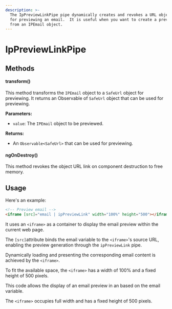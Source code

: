 ```yaml
---
description: >-
  The IpPreviewLinkPipe pipe dynamically creates and revokes a URL object link
  for previewing an email.  It is useful when you want to create a preview link
  from an IPEmail object.
---
```


# IpPreviewLinkPipe

## Methods

#### transform()

This method transforms the `IPEmail` object to a `SafeUrl` object for previewing. It returns an Observable of `SafeUrl` object that can be used for previewing.

**Parameters:**

* `value`: The `IPEmail` object to be previewed.

**Returns:**

* An `Observable<SafeUrl>` that can be used for previewing.

#### ngOnDestroy()

This method revokes the object URL link on component destruction to free memory.

## Usage

Here's an example:

```html
<!-- Preview email -->
<iframe [src]="email | ipPreviewLink" width="100%" height="500"></iframe>
```

It uses an `<iframe>` as a container to display the email preview within the current web page.

The `[src]`attribute binds the email variable to the `<iframe>`'s source URL, enabling the preview generation through the `ipPreviewLink` pipe.

Dynamically loading and presenting the corresponding email content is achieved by the `<iframe>`.

To fit the available space, the `<iframe>` has a width of 100% and a fixed height of 500 pixels.

This code allows the display of an email preview in an based on the email variable.&#x20;

The `<iframe>` occupies full width and has a fixed height of 500 pixels.
